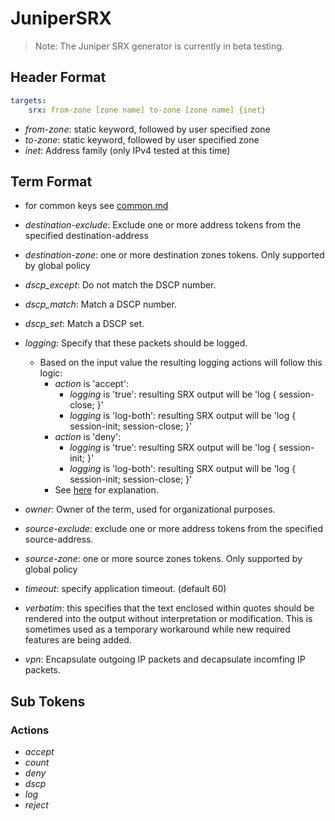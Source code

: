 
# JuniperSRX

> Note: The Juniper SRX generator is currently in beta testing.

## Header Format

```yaml
targets:
    srx: from-zone [zone name] to-zone [zone name] {inet}
```

* _from-zone_: static keyword, followed by user specified zone
* _to-zone_: static keyword, followed by user specified zone
* _inet_: Address family (only IPv4 tested at this time)

## Term Format

* for common keys see [common.md](common.md)

* _destination-exclude_: Exclude one or more address tokens from the specified destination-address
* _destination-zone_: one or more destination zones tokens. Only supported by global policy
* _dscp_except_: Do not match the DSCP number.
* _dscp_match_: Match a DSCP number.
* _dscp_set_: Match a DSCP set.
* _logging_: Specify that these packets should be logged.
  * Based on the input value the resulting logging actions will follow this logic:
    * _action_ is 'accept':
      * _logging_ is 'true': resulting SRX output will be 'log { session-close; }'
      * _logging_ is 'log-both': resulting SRX output will be 'log { session-init; session-close; }'
    * _action_ is 'deny':
      * _logging_ is 'true': resulting SRX output will be 'log { session-init; }'
      * _logging_ is 'log-both': resulting SRX output will be 'log { session-init; session-close; }'
    * See [here](https://kb.juniper.net/InfoCenter/index?page=content&id=KB16506) for explanation.
* _owner_: Owner of the term, used for organizational purposes.
* _source-exclude_: exclude one or more address tokens from the specified source-address.
* _source-zone_: one or more source zones tokens. Only supported by global policy
* _timeout_: specify application timeout. (default 60)
* _verbatim_: this specifies that the text enclosed within quotes should be rendered into the output without interpretation or modification.  This is sometimes used as a temporary workaround while new required features are being added.
* _vpn_: Encapsulate outgoing IP packets and decapsulate incomfing IP packets.

## Sub Tokens

### Actions

* _accept_
* _count_
* _deny_
* _dscp_
* _log_
* _reject_
